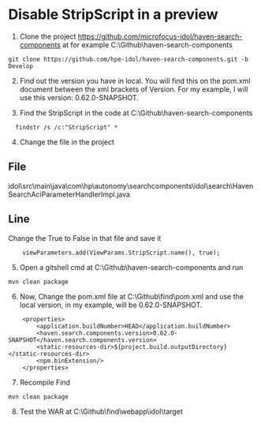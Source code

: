 # Disable StripScript in a preview 
1. Clone the project https://github.com/microfocus-idol/haven-search-components at for example C:\Github\haven-search-components
```
git clone https://github.com/hpe-idol/haven-search-components.git -b Develop
```
2. Find out the version you have in local. You will find this on the pom.xml document between the xml brackets of Version. For my example, I will use this version: 0.62.0-SNAPSHOT.

3. Find the StripScript in the code at C:\Github\haven-search-components
```	
  findstr /s /c:"StripScript" *
```
4. Change the file in the project
## File
idol\src\main\java\com\hp\autonomy\searchcomponents\idol\search\HavenSearchAciParameterHandlerImpl.java

## Line
Change the True to False in that file and save it
```  
	viewParameters.add(ViewParams.StripScript.name(), true);
```

5. Open a gitshell cmd at C:\Github\haven-search-components and run 
```
mvn clean package
```

6. Now, Change the pom.xml file at C:\Github\find\pom.xml and use the local version, in my example, will be 0.62.0-SNAPSHOT.
```
    <properties>
        <application.buildNumber>HEAD</application.buildNumber>
        <haven.search.components.version>0.62.0-SNAPSHOT</haven.search.components.version>
        <static-resources-dir>${project.build.outputDirectory}</static-resources-dir>
        <npm.binExtension/>
    </properties>
```
7. Recompile Find 
```
mvn clean package 
```

8. Test the WAR at C:\Github\find\webapp\idol\target
